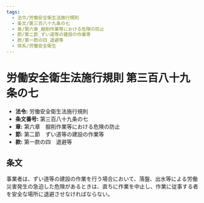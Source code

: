 ```yaml
---
tags:
  - 法令/労働安全衛生法施行規則
  - 条文/第三百八十九条の七
  - 章/第六章_掘削作業等における危険の防止
  - 節/第二節_ずい道等の建設の作業等
  - 款/第一款の四_退避等
  - 体系/労働安全衛生
---
```

# 労働安全衛生法施行規則 第三百八十九条の七

- **法令:** 労働安全衛生法施行規則
- **条文番号:** 第三百八十九条の七
- **章:** 第六章　掘削作業等における危険の防止
- **節:** 第二節　ずい道等の建設の作業等
- **款:** 第一款の四　退避等

## 条文
事業者は、ずい道等の建設の作業を行う場合において、落盤、出水等による労働災害発生の急迫した危険があるときは、直ちに作業を中止し、作業に従事する者を安全な場所に退避させなければならない。

